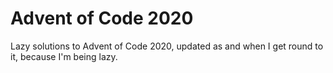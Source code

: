 # Advent of Code 2020

Lazy solutions to Advent of Code 2020, updated as and when I get round to it, because I'm being lazy.